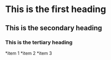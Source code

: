 # This is the first heading
## This is the secondary heading
### This is the tertiary heading

*item 1
*item 2
*item 3
